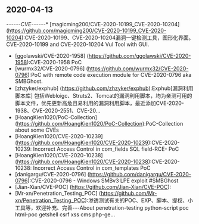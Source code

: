 ## 2020-04-13
*------CVE------** [magicming200/CVE-2020-10199_CVE-2020-10204]
(https://github.com/magicming200/CVE-2020-10199_CVE-2020-10204):CVE-2020-10199、CVE-2020-10204漏洞一键检测工具，图形化界面。CVE-2020-10199 and CVE-2020-10204 Vul Tool with GUI.
* [ggolawski/CVE-2020-1958]
(https://github.com/ggolawski/CVE-2020-1958):CVE-2020-1958 PoC
* [wurmx32/CVE-2020-0796]
(https://github.com/wurmx32/CVE-2020-0796):PoC with remote code execution module for CVE-2020-0796 aka SMBGhost.
* [zhzyker/exphub]
(https://github.com/zhzyker/exphub):Exphub[漏洞利用脚本库] 包括Webloigc、Struts2、Tomcat的漏洞利用脚本，均为亲测可用的脚本文件，优先更新高危且易利用的漏洞利用脚本，最近添加CVE-2020-1938、CVE-2020-2551、CVE-20…
* [HoangKien1020/PoC-Collection]
(https://github.com/HoangKien1020/PoC-Collection):PoC-Collection about some CVEs
* [HoangKien1020/CVE-2020-10239]
(https://github.com/HoangKien1020/CVE-2020-10239):CVE-2020-10239: Incorrect Access Control in com_fields SQL field-RCE- PoC
* [HoangKien1020/CVE-2020-10238]
(https://github.com/HoangKien1020/CVE-2020-10238):CVE-2020-10238: Incorrect Access Control in com_templates PoC
* [danigargu/CVE-2020-0796]
(https://github.com/danigargu/CVE-2020-0796):CVE-2020-0796 - Windows SMBv3 LPE exploit #SMBGhost
* [Jian-Xian/CVE-POC]
(https://github.com/Jian-Xian/CVE-POC):
* [Mr-xn/Penetration_Testing_POC]
(https://github.com/Mr-xn/Penetration_Testing_POC):渗透测试有关的POC、EXP、脚本、提权、小工具等，欢迎补充、完善---About penetration-testing python-script poc html-poc getshell csrf xss cms php-ge…
